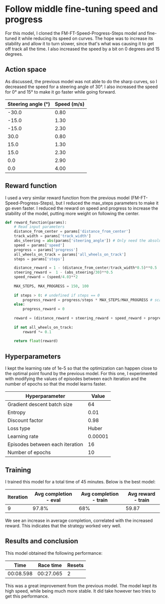 # Follow middle fine-tuning speed and progress

For this model, I cloned the FM-FT-Speed-Progress-Steps model and fine-tuned it while reducing its speed on curves. The hope was to increase its stability and allow it to turn slower, since that's what was causing it to get off track all the time. I also increased the speed by a bit on 0 degrees and 15 degrees.

## Action space

As discussed, the previous model was not able to do the sharp curves, so I decreased the speed for a steering angle of 30°. I also increased the speed for 0° and 15° to make it go faster while going forward. 

|Steering angle (°)|Speed (m/s)|
|---|---|
|-30.0|0.80|
|-15.0|1.30|
|-15.0|2.30|
|30.0|0.80|
|15.0|1.30|
|15.0|2.30|
|0.0|2.90|
|0.0|4.00|

## Reward function

I used a very similar reward function from the previous model (FM-FT-Speed-Progress-Steps), but I reduced the max_steps parameters to make it go even faster. I reduced the reward on speed and progress to increase the stability of the model, putting more weight on following the center.

```python
def reward_function(params):
    # Read input parameters
    distance_from_center = params['distance_from_center']
    track_width = params['track_width']
    abs_steering = abs(params['steering_angle']) # Only need the absolute steering angle
    speed = params['speed']
    progress = params['progress']
    all_wheels_on_track = params['all_wheels_on_track']
    steps = params['steps']

    distance_reward = 1 - (distance_from_center/track_width*0.5)**0.5  
    steering_reward =  1 - (abs_steering/30)**0.5
    speed_reward = (speed/4.0)**2
    
    MAX_STEPS, MAX_PROGRESS = 150, 100
    
    if steps > 0: # undefined if steps == 0
        progress_reward = progress/steps * MAX_STEPS/MAX_PROGRESS # scaled by MAX_STEPS / MAX_PROGRESS
    else:
        progress_reward = 0
    
    reward = (distance_reward + steering_reward + speed_reward + progress_reward) / 4
    
    if not all_wheels_on_track:
        reward *= 0.1
    
    return float(reward)
```

## Hyperparameters

I kept the learning rate of 1e-5 so that the optimization can happen close to the optimal point found by the previous model. For this one, I experimented with modifying the values of episodes between each iteration and the number of epochs so that the model learns faster.

|Hyperparameter|Value|
|---|---|
|Gradient descent batch size|64|
|Entropy|0.01|
|Discount factor|0.98|
|Loss type|Huber|
|Learning rate|0.00001|
|Episodes between each iteration|16|
|Number of epochs|10|

## Training

I trained this model for a total time of 45 minutes. Below is the best model:

|Iteration|Avg completion - eval|Avg completion - train|Avg reward - train|
|---|---|---|---|
|9|97.8%|68%|59.87|

We see an increase in average completion, correlated with the increased reward. This indicates that the strategy worked very well.

## Results and conclusion

This model obtained the following performance:

|Time|Race time|Resets|
|---|---|---|
|00:08.598|00:27.065|2|

This was a great improvement from the previous model. The model kept its high speed, while being much more stable. It did take however two tries to get this performance.